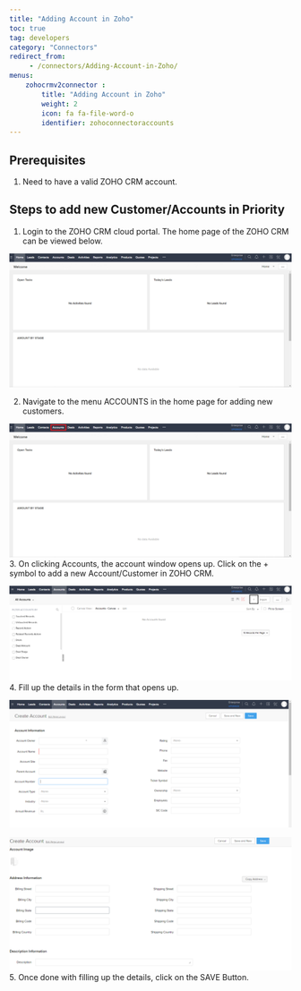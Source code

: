```yaml
---
title: "Adding Account in Zoho"
toc: true
tag: developers
category: "Connectors"
redirect_from: 
     - /connectors/Adding-Account-in-Zoho/
menus: 
    zohocrmv2connector :
        title: "Adding Account in Zoho"
        weight: 2
        icon: fa fa-file-word-o
        identifier: zohoconnectoraccounts
---
```


## Prerequisites

1.	Need to have a valid ZOHO CRM account.


## Steps to add new Customer/Accounts in Priority

1.	Login to the ZOHO CRM cloud portal. The home page of the ZOHO CRM can be viewed below.

![zohocrm-addaccount1](/staticfiles/connectors/media/application-connector/zohocrm-addaccount1.png)

2.  Navigate to the menu ACCOUNTS in the home page for adding new customers. 

![zohocrm-addaccount2](/staticfiles/connectors/media/application-connector/zohocrm-addaccount2.png)
3.  On clicking Accounts, the account window opens up. Click on the + symbol to add a new Account/Customer in ZOHO CRM.

![zohocrm-addaccount3](/staticfiles/connectors/media/application-connector/zohocrm-addaccount3.png)
4.  Fill up the details in the form that opens up.

![zohocrm-addaccount4](/staticfiles/connectors/media/application-connector/zohocrm-addaccount4.png)

![zohocrm-addaccount5](/staticfiles/connectors/media/application-connector/zohocrm-addaccount5.png)
5.  Once done with filling up the details, click on the SAVE Button.
     